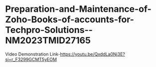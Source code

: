 # Preparation-and-Maintenance-of-Zoho-Books-of-accounts-for-Techpro-Solutions--NM2023TMID27165

Video Demonstration Link-https://youtu.be/QxddLa0Nj3E?si=r_F3299GCMT5yEOM
